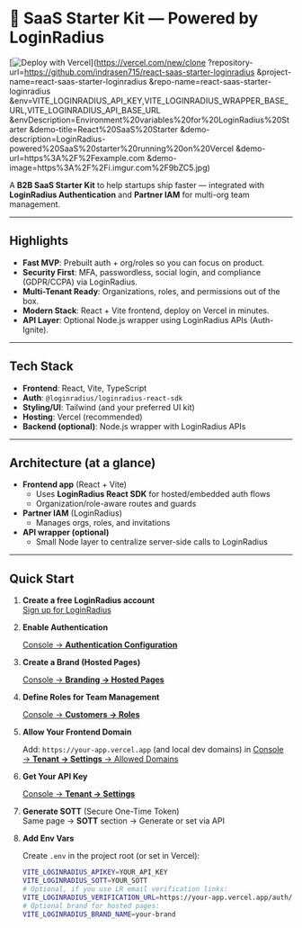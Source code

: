 #  🚀 SaaS Starter Kit — Powered by LoginRadius

[![Deploy with Vercel](https://vercel.com/button)](https://vercel.com/new/clone
?repository-url=https://github.com/indrasen715/react-saas-starter-loginradius
&project-name=react-saas-starter-loginradius
&repo-name=react-saas-starter-loginradius
&env=VITE_LOGINRADIUS_API_KEY,VITE_LOGINRADIUS_WRAPPER_BASE_URL,VITE_LOGINRADIUS_API_BASE_URL
&envDescription=Environment%20variables%20for%20LoginRadius%20Starter
&demo-title=React%20SaaS%20Starter
&demo-description=LoginRadius-powered%20SaaS%20starter%20running%20on%20Vercel
&demo-url=https%3A%2F%2Fexample.com
&demo-image=https%3A%2F%2Fi.imgur.com%2F9bZC5.jpg)


A **B2B SaaS Starter Kit** to help startups ship faster — integrated with **LoginRadius Authentication** and **Partner IAM** for multi-org team management.

---

## Highlights

- **Fast MVP**: Prebuilt auth + org/roles so you can focus on product.
- **Security First**: MFA, passwordless, social login, and compliance (GDPR/CCPA) via LoginRadius.
- **Multi-Tenant Ready**: Organizations, roles, and permissions out of the box.
- **Modern Stack**: React + Vite frontend, deploy on Vercel in minutes.
- **API Layer**: Optional Node.js wrapper using LoginRadius APIs (Auth-Ignite).

---

## Tech Stack

- **Frontend**: React, Vite, TypeScript
- **Auth**: `@loginradius/loginradius-react-sdk`
- **Styling/UI**: Tailwind (and your preferred UI kit)
- **Hosting**: Vercel (recommended)
- **Backend (optional)**: Node.js wrapper with LoginRadius APIs

---

## Architecture (at a glance)

- **Frontend app** (React + Vite)
    - Uses **LoginRadius React SDK** for hosted/embedded auth flows
    - Organization/role-aware routes and guards
- **Partner IAM** (LoginRadius)
    - Manages orgs, roles, and invitations
- **API wrapper (optional)**
    - Small Node layer to centralize server-side calls to LoginRadius

---

## Quick Start

1. **Create a free LoginRadius account**  
     [Sign up for LoginRadius](https://accounts.loginradius.com/auth.aspx?return_url=https://console.loginradius.com/login&action=register "Sign up for LoginRadius")

2. **Enable Authentication**  
     
     [ Console → **Authentication Configuration** ](https://console.loginradius.com/authentication/authentication-configuration "Authentication Configuration")

3. **Create a Brand (Hosted Pages)**  
     
     [Console → **Branding → Hosted Pages** ](https://console.loginradius.com/branding/hosted-pages "Hosted Pages")

4. **Define Roles for Team Management**  
     
     [Console → **Customers → Roles**](https://console.loginradius.com/customers/roles "Roles")

5. **Allow Your Frontend Domain**  
     
     Add: `https://your-app.vercel.app` (and local dev domains)  in 
     [Console → **Tenant → Settings** → Allowed Domains  ](https://console.loginradius.com/tenant/settings "Allowed Domains")

6. **Get Your API Key**  
    
     [ Console → **Tenant → Settings**  ](https://console.loginradius.com/tenant/settings "Tenant Settings")

7. **Generate SOTT** (Secure One-Time Token)  
     Same page → **SOTT** section → Generate or set via API

8. **Add Env Vars**

     Create `.env` in the project root (or set in Vercel):

     ```bash
     VITE_LOGINRADIUS_APIKEY=YOUR_API_KEY
     VITE_LOGINRADIUS_SOTT=YOUR_SOTT
     # Optional, if you use LR email verification links:
     VITE_LOGINRADIUS_VERIFICATION_URL=https://your-app.vercel.app/auth/verify
     # Optional brand for hosted pages:
     VITE_LOGINRADIUS_BRAND_NAME=your-brand
     ```

